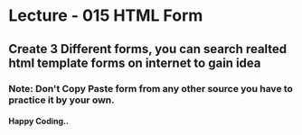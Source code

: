 # Lecture - 015  HTML Form

## Create 3 Different forms, you can search realted html template forms on internet to gain idea 


### Note: Don't Copy Paste form from any other source you have to practice it by your own. 


#### Happy Coding.. 